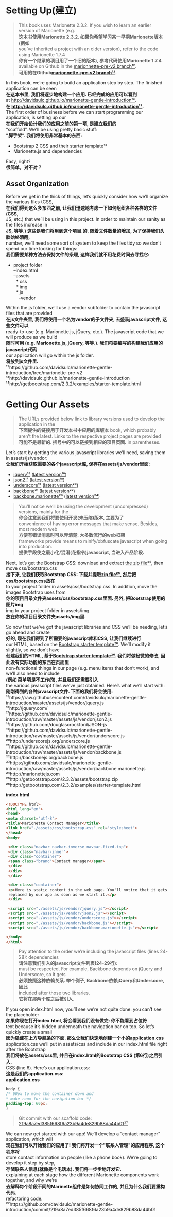 # Setting Up(建立)
>This book uses Marionette 2.3.2. If you wish to learn an earlier version of Marionette (e.g.  
**这本书使用Marionette 2.3.2. 如果你希望学习某一早期Marionette版本(例如**  
you’ve inherited a project with an older version), refer to the code using Marionette 1.7.4  
**你有一个继承的项目用了一个旧的版本), 参考代码使用Marionette 1.7.4**  
available on Github in the [marionnette-pre-v2 branch¹²](https://github.com/davidsulc/marionette-gentle-introduction/tree/marionette-pre-v2).  
**可用的在Github[marionnette-pre-v2 branch¹²](https://github.com/davidsulc/marionette-gentle-introduction/tree/marionette-pre-v2).**  

In this book, we’re going to build an application step by step. The finished application can be seen  
**在这本书里, 我们将逐步地构建一个应用. 已经完成的应用可以看到**  
at http://davidsulc.github.io/marionette-gentle-introduction¹³.  
**在 http://davidsulc.github.io/marionette-gentle-introduction¹³.**  
The first order of business before we can start programming our application, is setting up our  
**在我们开始设计我们的应用之前的第一项, 是建立我们的**  
“scaffold”. We’ll be using pretty basic stuff:  
**"脚手架". 我们将使用非常基本的东西:**  
* Bootstrap 2 CSS and their starter template¹⁴  
* Marionette.js and dependencies  

Easy, right?  
**很简单，对不对？**  

## Asset Organization
Before we get in the thick of things, let’s quickly consider how we’ll organize the various files (CSS,  
**在我们得到这么多东西之前,  让我们迅速地考虑一下如何组织各种各样的文件 (CSS,**  
JS, etc.) that we’ll be using in this project. In order to maintain our sanity as the files increase in  
**JS, 等等.) 这些是我们将用到这个项目.的. 随着文件数量的增加, 为了保持我们头脑始终清醒,**  
number, we’ll need some sort of system to keep the files tidy so we don’t spend our time looking for things:  
**我们需要某种方法去保持文件的条理, 这样我们就不用花费时间去寻找它:**  
* project folder  
–index.html  
–assets  
&nbsp;&nbsp;\* css  
&nbsp;&nbsp;\* img  
&nbsp;&nbsp;\* js  
&nbsp;&nbsp;&nbsp;&nbsp;-vendor  

Within the js folder, we’ll use a vendor subfolder to contain the javascript files that are provided  
**在js文件夹里, 我们将使用一个名为vendor的子文件夹,  去盛装javascript文件, 这些文件可以**  
ready-to-use (e.g. Marionette.js, jQuery, etc.). The javascript code that we will produce as we build  
**随时可用 (e.g. Marionette.js, jQuery, 等等.). 我们将要编写的构建我们应用的javascript代码**  
our application will go within the js folder.  
**将放到js文件里.**  
¹²https://github.com/davidsulc/marionette-gentle-introduction/tree/marionette-pre-v2  
¹³http://davidsulc.github.io/marionette-gentle-introduction  
¹⁴http://getbootstrap.com/2.3.2/examples/starter-template.html  


# Getting Our Assets
>The URLs provided below link to library versions used to develop the application in the  
**下面提供的链接用于开发本书中应用的库版本**
book, which probably aren’t the latest. Links to the respective project pages are provided  
**可能不是最新的. 括号中的可以链接到相应的项目页面.**
in parentheses.  

Let’s start by getting the various javascript libraries we’ll need, saving them in assets/js/vendor:  
**让我们开始获取需要的各个javascript库, 保存在assets/js/vendor里面:**  
* [jquery¹⁵](https://raw.githubusercontent.com/davidsulc/marionette-gentle-introduction/master/assets/js/vendor/jquery.js) ([latest version¹⁶](http://jquery.com/))  
* [json2¹⁷](https://raw.githubusercontent.com/davidsulc/marionette-gentle-introduction/master/assets/js/vendor/json2.js) ([latest version¹⁸](https://github.com/douglascrockford/JSON-js))  
* [underscore¹⁹](https://raw.githubusercontent.com/davidsulc/marionette-gentle-introduction/master/assets/js/vendor/underscore.js) ([latest version²⁰](http://underscorejs.org/underscore.js))  
* [backbone²¹](https://raw.githubusercontent.com/davidsulc/marionette-gentle-introduction/master/assets/js/vendor/backbone.js) ([latest version²²](http://backbonejs.org/backbone.js))  
* [backbone.marionette²³](https://raw.githubusercontent.com/davidsulc/marionette-gentle-introduction/master/assets/js/vendor/backbone.marionette.js) ([latest version²⁴](http://marionettejs.com/))  

>You’ll notice we’ll be using the development (uncompressed) versions, mainly for the  
**你会注意到我们将要使用开发(未压缩)版本, 主要为了**  
convenience of having error messages that make sense. Besides, most modern web  
**方便有错误消息时可以弄清楚. 大多数流行的web框架**  
frameworks provide means to minify/obfuscate javascript when going into production.  
**提供手段使之最小化/混淆(花指令)javascript, 当进入产品阶段.**  

Next, let’s get the Bootstrap CSS: download and extract [the zip file²⁵](http://getbootstrap.com/2.3.2/assets/bootstrap.zip), then move css/bootstrap.css  
**接下来, 让我们获取Bootstrap CSS: 下载并提取[zip file²⁵](http://getbootstrap.com/2.3.2/assets/bootstrap.zip), 然后把css/bootstrap.css放在**  
to your project folder in assets/css/bootstrap.css. In addition, move the images Bootstrap uses from  
**你的项目目录文件夹assets/css/bootstrap.css里面. 另外, 把Bootstrap使用的图片img**  
img to your project folder in assets/img.  
**放在你的项目目录文件夹assets/img里.**  

So now that we’ve got the javascript libraries and CSS we’ll be needing, let’s go ahead and create  
**好的, 现在我们得到了所需要的javascript库和CSS, 让我们继续进行**  
our HTML, based on the [Bootstrap starter template²⁶](http://getbootstrap.com/2.3.2/examples/starter-template.html). We’ll modify it slightly, so we don’t have  
**创建我们的HTML, 基于[Bootstrap starter template²⁶](http://getbootstrap.com/2.3.2/examples/starter-template.html). 我们将做轻微的修改,  因此没有实际功能的东西在页面里**  
non-functional things in our page (e.g. menu items that don’t work), and we’ll also need to include  
**(例如 菜单项是不工作的), 并且我们还需要引入**  
the various javascript files we’ve just obtained. Here’s what we’ll start with:  
**刚刚得到的各种javascript文件. 下面的我们将会使用:**  
¹⁵https://raw.githubusercontent.com/davidsulc/marionette-gentle-introduction/master/assets/js/vendor/jquery.js  
¹⁶http://jquery.com/  
¹⁷https://github.com/davidsulc/marionette-gentle-introduction/raw/master/assets/js/vendor/json2.js  
¹⁸https://github.com/douglascrockford/JSON-js  
¹⁹https://github.com/davidsulc/marionette-gentle-introduction/raw/master/assets/js/vendor/underscore.js  
²⁰http://underscorejs.org/underscore.js  
²¹https://github.com/davidsulc/marionette-gentle-introduction/raw/master/assets/js/vendor/backbone.js  
²²http://backbonejs.org/backbone.js  
²³https://github.com/davidsulc/marionette-gentle-introduction/raw/master/assets/js/vendor/backbone.marionette.js  
²⁴http://marionettejs.com  
²⁵http://getbootstrap.com/2.3.2/assets/bootstrap.zip  
²⁶http://getbootstrap.com/2.3.2/examples/starter-template.html  

**index.html**
```html
<!DOCTYPE html>
<html lang="en">
<head>
<meta charset="utf-8">
<title>Marionette Contact Manager</title>
<link href="./assets/css/bootstrap.css" rel="stylesheet">
</head>
<body>

 <div class="navbar navbar-inverse navbar-fixed-top">
 <div class="navbar-inner">
 <div class="container">
 <span class="brand">Contact manager</span>
 </div>
 </div>
 </div>

 <div class="container">
 <p>Here is static content in the web page. You'll notice that it gets
 replaced by our app as soon as we start it.</p>
 </div>

 <script src="./assets/js/vendor/jquery.js"></script>
 <script src="./assets/js/vendor/json2.js"></script>
 <script src="./assets/js/vendor/underscore.js"></script>
 <script src="./assets/js/vendor/backbone.js"></script>
 <script src="./assets/js/vendor/backbone.marionette.js"></script>

</body>
</html>
```
>Pay attention to the order we’re including the javascript files (lines 24-28): dependencies  
**请注意我们引入的javascript文件列表(24-29行):**  
must be respected. For example, Backbone depends on jQuery and Underscore, so it gets  
**必须按照这种依赖关系. 举个例子, Backbone依赖jQuery和Underscore, 因此**  
included after those two libraries.  
**它将在那两个库之后被引入.**  

If you open index.html now, you’ll see we’re not quite done: you can’t see the placeholder  
**如果你现在打开index.html, 将会看到我们没有做完: 你不能看到占位符**  
text because it’s hidden underneath the navigation bar on top. So let’s quickly create a small  
**因为隐藏在上方导航条的下面. 那么让我们快速地创建一个小的application.css**  
application.css we’ll put in assets/css and include in our index.html file right after the Bootstrap  
**我们将放在assets/css里, 并且在index.html的Bootstrap CSS (第6行)之后引入.**  
CSS (line 6). Here’s our application.css:  
**这是我们的application.css:**  
**application.css**  
```css
body {
/* 60px to move the container down and
* make room for the navigation bar */
padding-top: 60px;
}
```
>Git commit with our scaffold code:  
[219a8a7ed385f668f6a23b9a4de829b88da44b01²⁷](https://github.com/davidsulc/marionette-gentle-introduction/commit/219a8a7ed385f668f6a23b9a4de829b88da44b01)

We can now get started with our app! We’ll develop a “contact manager” application, which will  
**现在我们可以开始我们的应用了! 我们将开发一个"联系人管理"的应用程序, 这个程序将**  
store contact information on people (like a phone book). We’re going to develop it step by step,  
**存储联系人信息(就像是个电话本). 我们将一步步地开发它.**  
explaining at each stage how the different Marionette components work together, and why we’re  
**去解释每个阶段不同的Marinette组件是如何协同工作的, 并且为什么我们要重构代码.**  
refactoring code.  
²⁷https://github.com/davidsulc/marionette-gentle-introduction/commit/219a8a7ed385f668f6a23b9a4de829b88da44b01